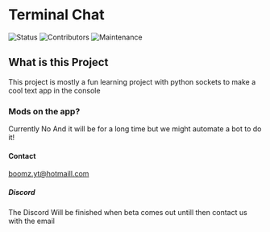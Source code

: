 # Terminal Chat
![Status](https://img.shields.io/badge/Status-In%20Development-yellow)
![Contributors](https://img.shields.io/badge/Contributers-2-blue)
![Maintenance](https://img.shields.io/badge/Maintenance-Close%20To%20None-red)

## What is this Project
This project is mostly a fun learning project with python sockets
to make a cool text app in the console

### Mods on the app?
Currently No And it will be for a long time but we might automate a bot to do it!

#### Contact
boomz.yt@hotmaill.com

##### Discord 
The Discord Will be finished when beta comes out untill then contact us with the email
